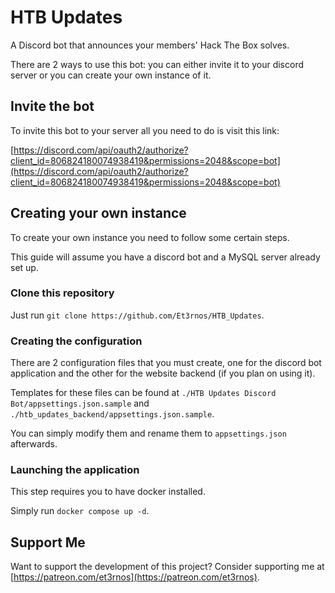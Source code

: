 # HTB Updates

A Discord bot that announces your members' Hack The Box solves.

There are 2 ways to use this bot: you can either invite it to your discord server or you can create your own instance of it.

## Invite the bot

To invite this bot to your server all you need to do is visit this link:

[https://discord.com/api/oauth2/authorize?client_id=806824180074938419&permissions=2048&scope=bot](https://discord.com/api/oauth2/authorize?client_id=806824180074938419&permissions=2048&scope=bot)

## Creating your own instance

To create your own instance you need to follow some certain steps.

This guide will assume you have a discord bot and a MySQL server already set up.

### Clone this repository

Just run `git clone https://github.com/Et3rnos/HTB_Updates`.

### Creating the configuration

There are 2 configuration files that you must create, one for the discord bot application and the other for the website backend (if you plan on using it).

Templates for these files can be found at `./HTB Updates Discord Bot/appsettings.json.sample` and `./htb_updates_backend/appsettings.json.sample`.

You can simply modify them and rename them to `appsettings.json` afterwards.

### Launching the application

This step requires you to have docker installed.

Simply run `docker compose up -d`.

## Support Me

Want to support the development of this project? Consider supporting me at [https://patreon.com/et3rnos](https://patreon.com/et3rnos).